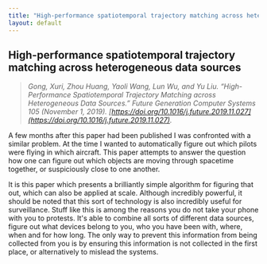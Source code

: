 ```yaml
---
title: "High-performance spatiotemporal trajectory matching across heterogeneous data sources"
layout: default
---
```


## High-performance spatiotemporal trajectory matching across heterogeneous data sources

> _Gong, Xuri, Zhou Huang, Yaoli Wang, Lun Wu, and Yu Liu. “High-Performance Spatiotemporal Trajectory Matching across Heterogeneous Data Sources.” Future Generation Computer Systems 105 (November 1, 2019). [https://doi.org/10.1016/j.future.2019.11.027](https://doi.org/10.1016/j.future.2019.11.027)._

A few months after this paper had been published I was confronted with a similar problem. At the time I wanted to automatically figure out which pilots were flying in which aircraft. This paper attempts to answer the question how one can figure out which objects are moving through spacetime together, or suspiciously close to one another.

It is this paper which presents a brilliantly simple algorithm for figuring that out, which can also be applied at scale. Although incredibly powerful, it should be noted that this sort of technology is also incredibly useful for surveillance. Stuff like this is among the reasons you do not take your phone with you to protests. It's able to combine all sorts of different data sources, figure out what devices belong to you, who you have been with, where, when and for how long. The only way to prevent this information from being collected from you is by ensuring this information is not collected in the first place, or alternatively to mislead the systems.